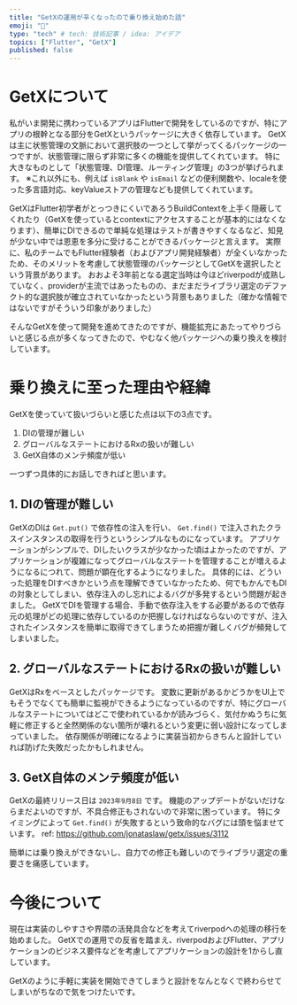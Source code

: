 ```yaml
---
title: "GetXの運用が辛くなったので乗り換え始めた話"
emoji: "🚀"
type: "tech" # tech: 技術記事 / idea: アイデア
topics: ["Flutter", "GetX"]
published: false
---
```


# GetXについて
私がいま開発に携わっているアプリはFlutterで開発をしているのですが、特にアプリの根幹となる部分をGetXというパッケージに大きく依存しています。
GetXは主に状態管理の文脈において選択肢の一つとして挙がってくるパッケージの一つですが、状態管理に限らず非常に多くの機能を提供してくれています。
特に大きなものとして「状態管理、DI管理、ルーティング管理」の3つが挙げられます。
※これ以外にも、例えば  `isBlank` や `isEmail` などの便利関数や、localeを使った多言語対応、keyValueストアの管理なども提供してくれています。

GetXはFlutter初学者がとっつきにくいであろうBuildContextを上手く隠蔽してくれたり（GetXを使っているとcontextにアクセスすることが基本的にはなくなります）、簡単にDIできるので単純な処理はテストが書きやすくなるなど、知見が少ない中では恩恵を多分に受けることができるパッケージと言えます。
実際に、私のチームでもFlutter経験者（およびアプリ開発経験者）が全くいなかったため、そのメリットを考慮して状態管理のパッケージとしてGetXを選択したという背景があります。
おおよそ3年前となる選定当時は今ほどriverpodが成熟していなく、providerが主流ではあったものの、まだまだライブラリ選定のデファクト的な選択肢が確立されていなかったという背景もありました（確かな情報ではないですがそういう印象がありました）

そんなGetXを使って開発を進めてきたのですが、機能拡充にあたってやりづらいと感じる点が多くなってきたので、やむなく他パッケージへの乗り換えを検討しています。

# 乗り換えに至った理由や経緯
GetXを使っていて扱いづらいと感じた点は以下の3点です。
1. DIの管理が難しい
2. グローバルなステートにおけるRxの扱いが難しい
3. GetX自体のメンテ頻度が低い

一つずつ具体的にお話しできればと思います。

## 1. DIの管理が難しい
GetXのDIは `Get.put()` で依存性の注入を行い、 `Get.find()` で注入されたクラスインスタンスの取得を行うというシンプルなものになっています。
アプリケーションがシンプルで、DIしたいクラスが少なかった頃はよかったのですが、アプリケーションが複雑になってグローバルなステートを管理することが増えるようになるにつれて、問題が顕在化するようになりました。
具体的には、どういった処理をDIすべきかという点を理解できていなかったため、何でもかんでもDIの対象としてしまい、依存注入のし忘れによるバグが多発するという問題が起きました。
GetXでDIを管理する場合、手動で依存注入をする必要があるので依存元の処理がどの処理に依存しているのか把握しなければならないのですが、注入されたインスタンスを簡単に取得できてしまうため把握が難しくバグが頻発してしまいました。

## 2. グローバルなステートにおけるRxの扱いが難しい
GetXはRxをベースとしたパッケージです。
変数に更新があるかどうかをUI上でもそうでなくても簡単に監視ができるようになっているのですが、特にグローバルなステートについてはどこで使われているかが読みづらく、気付かぬうちに気軽に修正すると全然関係のない箇所が壊れるという変更に弱い設計になってしまっていました。
依存関係が明確になるように実装当初からきちんと設計していれば防げた失敗だったかもしれません。

## 3. GetX自体のメンテ頻度が低い
GetXの最終リリース日は `2023年9月8日` です。
機能のアップデートがないだけならまだよいのですが、不具合修正もされないので非常に困っています。
特にタイミングによって `Get.find()` が失敗するという致命的なバグには頭を悩ませています。
ref: https://github.com/jonataslaw/getx/issues/3112

簡単には乗り換えができないし、自力での修正も難しいのでライブラリ選定の重要さを痛感しています。

# 今後について
現在は実装のしやすさや界隈の活発具合などを考えてriverpodへの処理の移行を始めました。
GetXでの運用での反省を踏まえ、riverpodおよびFlutter、アプリケーションのビジネス要件などを考慮してアプリケーションの設計を1からし直しています。

GetXのように手軽に実装を開始できてしまうと設計をなんとなくで終わらせてしまいがちなので気をつけたいです。
